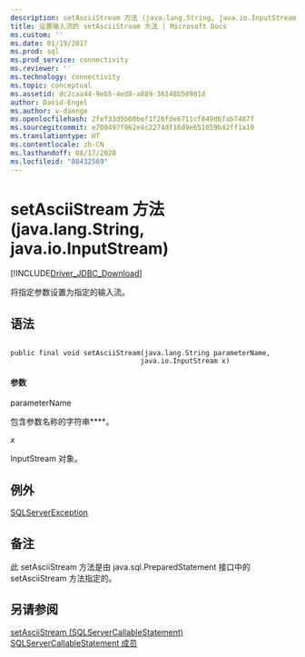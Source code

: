 ```yaml
---
description: setAsciiStream 方法 (java.lang.String, java.io.InputStream)
title: 设置输入流的 setAsciiStream 方法 | Microsoft Docs
ms.custom: ''
ms.date: 01/19/2017
ms.prod: sql
ms.prod_service: connectivity
ms.reviewer: ''
ms.technology: connectivity
ms.topic: conceptual
ms.assetid: dc2caa44-9eb5-4ed8-a889-36148b50901d
author: David-Engel
ms.author: v-daenge
ms.openlocfilehash: 2fef33d5b60bef1f26fde6711cf849d6fab7487f
ms.sourcegitcommit: e700497f962e4c2274df16d9e651059b42ff1a10
ms.translationtype: HT
ms.contentlocale: zh-CN
ms.lasthandoff: 08/17/2020
ms.locfileid: "88432569"
---
```

# <a name="setasciistream-method-javalangstring-javaioinputstream"></a>setAsciiStream 方法 (java.lang.String, java.io.InputStream)
[!INCLUDE[Driver_JDBC_Download](../../../includes/driver_jdbc_download.md)]

  将指定参数设置为指定的输入流。  
  
## <a name="syntax"></a>语法  
  
```  
  
public final void setAsciiStream(java.lang.String parameterName,  
                                java.io.InputStream x)  
```  
  
#### <a name="parameters"></a>参数  
 parameterName  
  
 包含参数名称的字符串****。  
  
 *x*  
  
 InputStream 对象。  
  
## <a name="exceptions"></a>例外  
 [SQLServerException](../../../connect/jdbc/reference/sqlserverexception-class.md)  
  
## <a name="remarks"></a>备注  
 此 setAsciiStream 方法是由 java.sql.PreparedStatement 接口中的 setAsciiStream 方法指定的。  
  
## <a name="see-also"></a>另请参阅  
 [setAsciiStream &#40;SQLServerCallableStatement&#41;](../../../connect/jdbc/reference/setasciistream-sqlservercallablestatement.md)   
 [SQLServerCallableStatement 成员](../../../connect/jdbc/reference/sqlservercallablestatement-members.md)  
  
  
